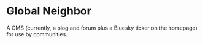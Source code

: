 # Global Neighbor

A CMS (currently, a blog and forum plus a Bluesky ticker on the homepage) for use by communities.
